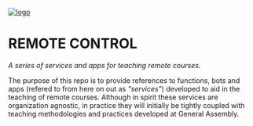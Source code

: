 [![logo](https://github.com/mottaquikarim/remotecontrol/raw/master/assets/remote-control.png?raw=true)](https://github.com/mottaquikarim/remotecontrol/blob/master/assets/remote-control_attribution.md)

# REMOTE CONTROL

*A series of services and apps for teaching remote courses.*

The purpose of this repo is to provide references to functions, bots and apps (refered to from here on out as *"services"*) developed to aid in the teaching of remote courses. Although in spirit these services are organization agnostic, in practice they will initially be tightly coupled with teaching methodologies and practices developed at General Assembly.

